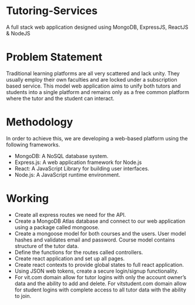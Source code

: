 # Tutoring-Services
A full stack web application designed using MongoDB, ExpressJS, ReactJS & NodeJS
# Problem Statement
Traditional learning platforms are all very scattered and lack unity. They usually employ their own faculties and are locked under a subscription based service. This model web application aims to unify both tutors and students into a single platform and remains only as a free common platform where the tutor and the student can interact.
# Methodology
In order to achieve this, we are developing a web-based platform using the following frameworks.
- MongoDB: A NoSQL database system.
- Express.js: A web application framework for Node.js
- React: A JavaScript Library for building user interfaces.
- Node.js: A JavaScript runtime environment.
# Working
- Create all express routes we need for the API.
- Create a MongoDB Atlas database and connect to our web application using a package called mongoose.
- Create a mongoose model for both courses and the users. User model hashes and validates email and password. Course model contains structure of the tutor data.
- Define the functions for the routes called controllers.
- Create react application and set up all pages.
- Create react contexts to provide global states to full react application.
- Using JSON web tokens, create a secure login/signup functionality.
- For vit.com domain allow for tutor logins with only the account owner’s data and the ability to add and delete. For vitstudent.com domain allow for student logins with complete access to all tutor data with the ability to join.

